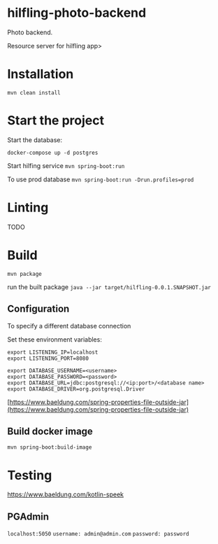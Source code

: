 # hilfling-photo-backend
Photo backend.

Resource server for hilfling app>

# Installation

`mvn clean install`

# Start the project

Start the database:

`docker-compose up -d postgres`

Start hilfing service
`mvn spring-boot:run`

To use prod database
`mvn spring-boot:run -Drun.profiles=prod`

# Linting
TODO

# Build
`mvn package`

run the built package
`java --jar target/hilfling-0.0.1.SNAPSHOT.jar`

## Configuration
To specify a different database connection

Set these environment variables:

```
export LISTENING_IP=localhost
export LISTENING_PORT=8080

export DATABASE_USERNAME=<username>
export DATABASE_PASSWORD=<password>
export DATABASE_URL=jdbc:postgresql://<ip:port>/<database name>
export DATABASE_DRIVER=org.postgresql.Driver
```

[https://www.baeldung.com/spring-properties-file-outside-jar](https://www.baeldung.com/spring-properties-file-outside-jar)

## Build docker image
`mvn spring-boot:build-image`

# Testing
https://www.baeldung.com/kotlin-speek

## PGAdmin
`localhost:5050`
`username: admin@admin.com`
`password: password`

